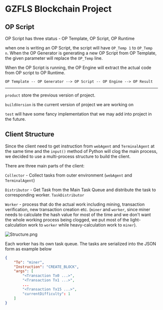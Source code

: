 # GZFLS Blockchain Project

## OP Script

OP Script has three status - OP Template, OP Script, OP Runtime

when one is writing an OP Script, the script will have `OP_Temp 1` to `OP_Temp n`. When the OP Generator is generating a new OP Script from OP Template, the given parameter will replace the `OP_Temp` line.

When the OP Script is running, the OP Engine will extract the actual code from OP script to OP Runtime.

```
OP Template -- OP Generator --> OP Script -- OP Engine --> OP Result
```

---

`product` store the previous version of project.

`buildVersion` is the current version of project we are working on

`test` will have some fancy implementation that we may add into project in the future.

## Client Structure

Since the client need to get instruction from `webAgent` and `TerminalAgent` at the same time and the `input()` method of Python will clog the main process, we decided to use a multi-process structure to build the client.

There are three main parts of the client:

`Collector` - Collect tasks from outer environment (`webAgent` and `TerminalAgent`)

`Distributor` - Get Task from the Main Task Queue and distribute the task to corresponding worker. `TaskDistributor`

`Worker` - process that do the actual work including mining, transaction verification, new transaction creation etc. (`miner` and `worker`, since miner needs to calculate the hash value for most of the time and we don't want the whole working process being clogged, we put most of the light-calculation work to `worker` while heavy-calculation work to `miner`).

![Structure.png](http://ww1.sinaimg.cn/large/008fIx3Cgy1gnptlqswmoj30pw0jhgm9.jpg)

Each worker has its own task queue. The tasks are serialized into the JSON form as example below

```json
{
    "To": "miner",
    "Instruction": "CREATE_BLOCK",
    "args": [
        "<Transaction Tx0 ...>",
        "<Transaction Tx1 ...>",
        ...
        "<Transaction Tx15 ...>",
        "currentDifficulty": 1
    ]
}
```